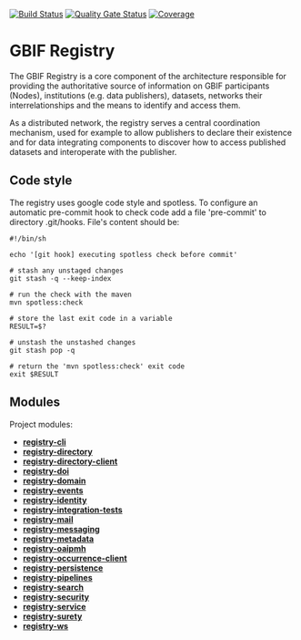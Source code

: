 [![Build Status](https://builds.gbif.org/job/registry-spring-boot/badge/icon?plastic)](https://builds.gbif.org/job/registry-spring-boot/)
[![Quality Gate Status](https://sonar.gbif.org/api/project_badges/measure?project=org.gbif.registry%3Aregistry-spring-boot-parent&metric=alert_status)](https://sonar.gbif.org/dashboard?id=org.gbif.registry%3Aregistry-spring-boot-parent)
[![Coverage](https://sonar.gbif.org/api/project_badges/measure?project=org.gbif.registry%3Aregistry-spring-boot-parent&metric=coverage)](http://sonar.gbif.org/dashboard?id=org.gbif.registry%3Aregistry-spring-boot-parent)

# GBIF Registry

The GBIF Registry is a core component of the architecture responsible for providing the authoritative source of information on GBIF participants (Nodes), institutions (e.g. data publishers), datasets, networks their interrelationships and the means to identify and access them.

As a distributed network, the registry serves a central coordination mechanism, used for example to allow publishers to declare their existence and for data integrating components to discover how to access published datasets and interoperate with the publisher.

## Code style

The registry uses google code style and spotless.
To configure an automatic pre-commit hook to check code add a file 'pre-commit' to directory .git/hooks.
File's content should be:

```
#!/bin/sh

echo '[git hook] executing spotless check before commit'

# stash any unstaged changes
git stash -q --keep-index

# run the check with the maven
mvn spotless:check

# store the last exit code in a variable
RESULT=$?

# unstash the unstashed changes
git stash pop -q

# return the 'mvn spotless:check' exit code
exit $RESULT
```

## Modules
 Project modules:
 - [**registry-cli**](registry-spring-boot-cli/README.md)
 - [**registry-directory**](registry-spring-boot-directory/README.md)
 - [**registry-directory-client**](registry-spring-boot-directory-client/README.md)
 - [**registry-doi**](registry-spring-boot-doi/README.md)
 - [**registry-domain**](registry-spring-boot-domain/README.md)
 - [**registry-events**](registry-spring-boot-events/README.md)
 - [**registry-identity**](registry-spring-boot-identity/README.md)
 - [**registry-integration-tests**](registry-spring-boot-integration-tests/README.md)
 - [**registry-mail**](registry-spring-boot-mail/README.md)
 - [**registry-messaging**](registry-spring-boot-messaging/README.md)
 - [**registry-metadata**](registry-spring-boot-metadata/README.md)
 - [**registry-oaipmh**](registry-spring-boot-oaipmh/README.md)
 - [**registry-occurrence-client**](registry-spring-boot-occurrence-client/README.md)
 - [**registry-persistence**](registry-spring-boot-persistence/README.md)
 - [**registry-pipelines**](registry-spring-boot-pipelines/README.md)
 - [**registry-search**](registry-spring-boot-search/README.md)
 - [**registry-security**](registry-spring-boot-security/README.md)
 - [**registry-service**](registry-spring-boot-service/README.md)
 - [**registry-surety**](registry-spring-boot-surety/README.md)
 - [**registry-ws**](registry-spring-boot-ws/README.md)
